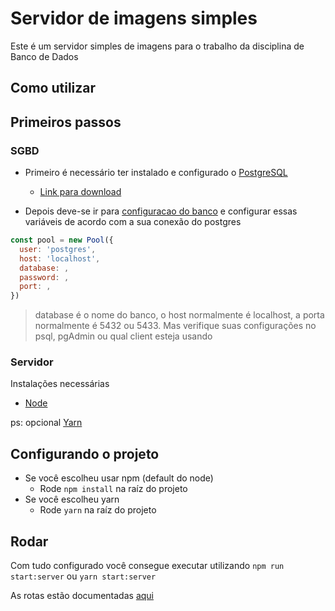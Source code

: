 # Servidor de imagens simples

Este é um servidor simples de imagens para o trabalho da disciplina de Banco de Dados

## Como utilizar

## Primeiros passos

### SGBD

- Primeiro é necessário ter instalado e configurado o [PostgreSQL](https://www.postgresql.org/)
  - [Link para download](https://www.postgresql.org/download/)

- Depois deve-se ir para [configuracao do banco](database/index.js) e configurar essas variáveis
de acordo com a sua conexão do postgres

```javascript
const pool = new Pool({
  user: 'postgres',
  host: 'localhost',
  database: ,
  password: ,
  port: ,
})
```

 > database é o nome do banco, o host normalmente é localhost, a porta normalmente é 5432 ou 5433. Mas verifique suas configurações
 > no psql, pgAdmin ou qual client esteja usando

### Servidor

Instalações necessárias

- [Node](https://nodejs.org/en/)

ps: opcional [Yarn](https://yarnpkg.com/)


## Configurando o projeto

- Se você escolheu usar npm (default do node)
  - Rode  `npm install` na raíz do projeto
- Se você escolheu yarn
  - Rode `yarn` na raíz do projeto

## Rodar

Com tudo configurado você consegue executar utilizando
`npm run start:server` ou `yarn start:server`

As rotas estão documentadas [aqui](docs/rotas.md)
